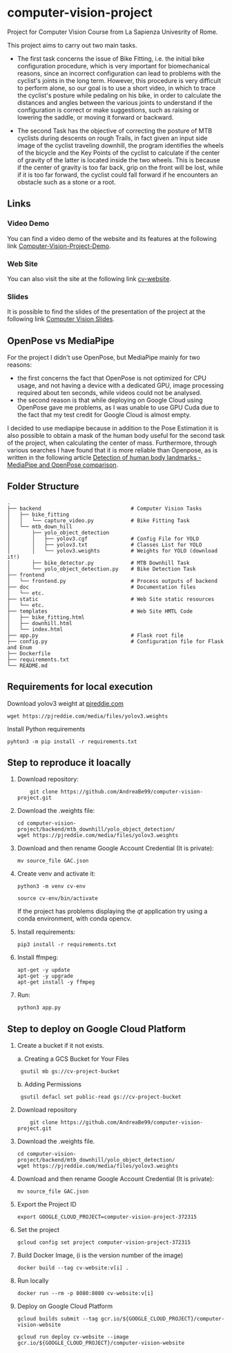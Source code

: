 # computer-vision-project
Project for Computer Vision Course from La Sapienza Univesrity of Rome.

This project aims to carry out two main tasks.

- The first task concerns the issue of Bike Fitting, i.e. the initial bike configuration procedure, which is very important for biomechanical reasons, since an incorrect configuration can lead to problems with the cyclist's joints in the long term.
However, this procedure is very difficult to perform alone, so our goal is to use a short video, in which to trace the cyclist's posture while pedaling on his bike, in order to calculate the distances and angles between the various joints to understand if the configuration is correct or make suggestions, such as raising or lowering the saddle, or moving it forward or backward.

- The second Task has the objective of correcting the posture of MTB cyclists during descents on rough Trails, in fact given an input side image of the cyclist traveling downhill, the program identifies the wheels of the bicycle and the Key Points of the cyclist to calculate if the center of gravity of the latter is located inside the two wheels. This is because if the center of gravity is too far back, grip on the front will be lost, while if it is too far forward, the cyclist could fall forward if he encounters an obstacle such as a stone or a root.

## Links

### Video Demo

You can find a video demo of the website and its features at the following link [Computer-Vision-Project-Demo](https://drive.google.com/file/d/1J7gnb28WYn2_3yd_EOr60DnTgjQXTEmx/view?usp=sharing).

### Web Site

You can also visit the site at the following link [cv-website](https://cv-website-dgquvaq5aq-ue.a.run.app/).

### Slides

It is possible to find the slides of the presentation of the project at the following link [Computer Vision Slides](https://docs.google.com/presentation/d/1EyEG7qIevNA8es4BO4-PQPoszGo3Drr9zkRvOMwjQz8/edit?usp=sharing).

## OpenPose vs MediaPipe

For the project I didn't use OpenPose, but MediaPipe mainly for two reasons:

- the first concerns the fact that OpenPose is not optimized for CPU usage, and not having a device with a dedicated GPU, image processing required about ten seconds, while videos could not be analysed.
- the second reason is that while deploying on Google Cloud using OpenPose gave me problems, as I was unable to use GPU Cuda due to the fact that my test credit for Google Cloud is almost empty.

I decided to use mediapipe because in addition to the Pose Estimation it is also possible to obtain a mask of the human body useful for the second task of the project, when calculating the center of mass. Furthermore, through various searches I have found that it is more reliable than Openpose, as is written in the following article [Detection of human body landmarks - MediaPipe and OpenPose comparison](https://www.hearai.pl/post/14-openpose/).


## Folder Structure

```
.
├── backend                             # Computer Vision Tasks
│   ├── bike_fitting        
│   │   └── capture_video.py            # Bike Fitting Task
│   └── mtb_down_hill       
│       ├── yolo_object_detection
│       │   ├── yolov3.cgf              # Config File for YOLO
│       │   ├── yolov3.txt              # Classes List for YOLO
│       │   └── yolov3.weights          # Weights for YOLO (download it!)
│       ├── bike_detector.py            # MTB Downhill Task
│       └── yolo_object_detection.py    # Bike Detection Task
├── frontend                            
│   └── frontend.py                     # Process outputs of backend
├── doc                                 # Documentation files
│   └── etc.
├── static                              # Web Site static resources
│   └── etc.
├── templates                           # Web Site HMTL Code
│   ├── bike_fitting.html
│   ├── downhill.html
│   └── index.html
├── app.py                              # Flask root file
├── config.py                           # Configuration file for Flask and Enum
├── Dockerfile
├── requirements.txt
└── README.md
```

## Requirements for local execution

Download yolov3 weight at [pjreddie.com](https://pjreddie.com/media/files/yolov3.weights)

    wget https://pjreddie.com/media/files/yolov3.weights

Install Python requirements

    pyhton3 -m pip install -r requirements.txt

## Step to reproduce it loacally

1. Download repository:

    ```
        git clone https://github.com/AndreaBe99/computer-vision-project.git 
    ```

2. Download the .weights file:

    ```
    cd computer-vision-project/backend/mtb_downhill/yolo_object_detection/
    wget https://pjreddie.com/media/files/yolov3.weights
    ```

3. Download and then rename Google Account Credential  (It is private):

    ```
    mv source_file GAC.json
    ```

4. Create venv and activate it:

    ```
    python3 -m venv cv-env

    source cv-env/bin/activate
    ```

    If the project has problems displaying the *qt* application try using a conda environment, with conda opencv.

5. Install requirements:

    ```
    pip3 install -r requirements.txt
    ```

6. Install ffmpeg:

    ```
    apt-get -y update
    apt-get -y upgrade
    apt-get install -y ffmpeg
    ```

7. Run:

    ```
    python3 app.py
    ```

## Step to deploy on Google Cloud Platform

1. Create a bucket if it not exists.

    a. Creating a GCS Bucket for Your Files

        gsutil mb gs://cv-project-bucket

    b. Adding Permissions

        gsutil defacl set public-read gs://cv-project-bucket

2. Download repository
    ```
        git clone https://github.com/AndreaBe99/computer-vision-project.git 
    ```

3. Download the .weights file.
    ```
    cd computer-vision-project/backend/mtb_downhill/yolo_object_detection/
    wget https://pjreddie.com/media/files/yolov3.weights
    ```

4. Download and then rename Google Account Credential  (It is private):

    ```
    mv source_file GAC.json
    ```

5. Export the Project ID
    ```
    export GOOGLE_CLOUD_PROJECT=computer-vision-project-372315
    ```

6. Set the project
    ```
    gcloud config set project computer-vision-project-372315
    ```

7. Build Docker Image, (i is the version number of the image)
    ```
    docker build --tag cv-website:v[i] .
    ```

8. Run locally
    ```
    docker run --rm -p 8080:8080 cv-website:v[i]
    ```

9. Deploy on Google Cloud Platform

    ```
    gcloud builds submit --tag gcr.io/${GOOGLE_CLOUD_PROJECT}/computer-vision-website

    gcloud run deploy cv-website --image gcr.io/${GOOGLE_CLOUD_PROJECT}/computer-vision-website
    ```
